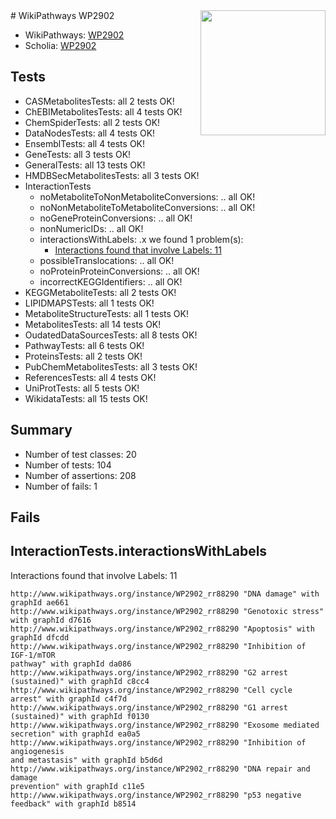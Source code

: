 <img style="float: right; width: 200px" src="https://upload.wikimedia.org/wikipedia/commons/thumb/8/83/Wplogo_with_text_500.png/640px-Wplogo_with_text_500.png" />
# WikiPathways WP2902

* WikiPathways: [WP2902](https://new.wikipathways.org/pathways/WP2902)
* Scholia: [WP2902](https://scholia.toolforge.org/wikipathways/WP2902)
## Tests
* CASMetabolitesTests: all 2 tests OK!
* ChEBIMetabolitesTests: all 4 tests OK!
* ChemSpiderTests: all 2 tests OK!
* DataNodesTests: all 4 tests OK!
* EnsemblTests: all 4 tests OK!
* GeneTests: all 3 tests OK!
* GeneralTests: all 13 tests OK!
* HMDBSecMetabolitesTests: all 3 tests OK!
* InteractionTests
    * noMetaboliteToNonMetaboliteConversions: .. all OK!
    * noNonMetaboliteToMetaboliteConversions: .. all OK!
    * noGeneProteinConversions: .. all OK!
    * nonNumericIDs: .. all OK!
    * interactionsWithLabels: .x we found 1 problem(s):
        * [Interactions found that involve Labels: 11](#fe97a8b9)
    * possibleTranslocations: .. all OK!
    * noProteinProteinConversions: .. all OK!
    * incorrectKEGGIdentifiers: .. all OK!
* KEGGMetaboliteTests: all 2 tests OK!
* LIPIDMAPSTests: all 1 tests OK!
* MetaboliteStructureTests: all 1 tests OK!
* MetabolitesTests: all 14 tests OK!
* OudatedDataSourcesTests: all 8 tests OK!
* PathwayTests: all 6 tests OK!
* ProteinsTests: all 2 tests OK!
* PubChemMetabolitesTests: all 3 tests OK!
* ReferencesTests: all 4 tests OK!
* UniProtTests: all 5 tests OK!
* WikidataTests: all 15 tests OK!


## Summary

* Number of test classes: 20
* Number of tests: 104
* Number of assertions: 208
* Number of fails: 1

## Fails

<a name="fe97a8b9" />

## InteractionTests.interactionsWithLabels

Interactions found that involve Labels: 11
```
http://www.wikipathways.org/instance/WP2902_rr88290 "DNA damage" with graphId ae661
http://www.wikipathways.org/instance/WP2902_rr88290 "Genotoxic stress" with graphId d7616
http://www.wikipathways.org/instance/WP2902_rr88290 "Apoptosis" with graphId dfcdd
http://www.wikipathways.org/instance/WP2902_rr88290 "Inhibition of IGF-1/mTOR 
pathway" with graphId da086
http://www.wikipathways.org/instance/WP2902_rr88290 "G2 arrest (sustained)" with graphId c8cc4
http://www.wikipathways.org/instance/WP2902_rr88290 "Cell cycle arrest" with graphId c4f7d
http://www.wikipathways.org/instance/WP2902_rr88290 "G1 arrest (sustained)" with graphId f0130
http://www.wikipathways.org/instance/WP2902_rr88290 "Exosome mediated secretion" with graphId ea0a5
http://www.wikipathways.org/instance/WP2902_rr88290 "Inhibition of
angiogenesis
and metastasis" with graphId b5d6d
http://www.wikipathways.org/instance/WP2902_rr88290 "DNA repair and damage
prevention" with graphId c11e5
http://www.wikipathways.org/instance/WP2902_rr88290 "p53 negative feedback" with graphId b8514
```

